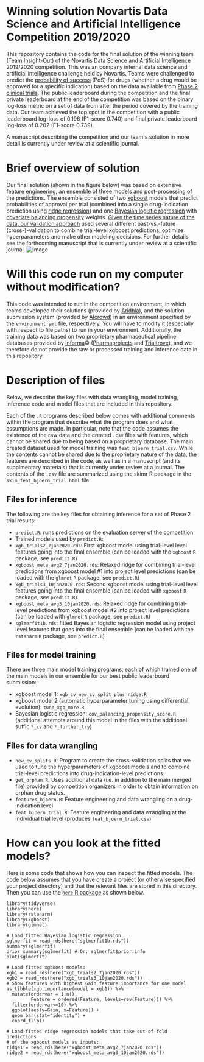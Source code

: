 # Winning solution Novartis Data Science and Artificial Intelligence Competition 2019/2020

This repository contains the code for the final solution of the winning team (Team Insight-Out) of the Novartis Data Science and Artificial Intelligence 2019/2020 competition. This was an company internal data science and artificial intelligence challenge held by Novartis. Teams were challenged to predict the [probability of success](https://arxiv.org/abs/2102.02752) (PoS) for drugs (whether a drug would be approved for a specific indication) based on the data available from [Phase 2 clinical trials](https://www.fda.gov/patients/drug-development-process/step-3-clinical-research). The public leaderboard during the competition and the final private leaderboard at the end of the competition was based on the binary log-loss metric on a set of data from after the period covered by the training data. Our team achieved the top spot in the competition with a public leaderboard log-loss of 0.196	(F1-score 0.740) and final private leaderboard log-loss of 0.202 (F1-score 0.739).

A manuscript describing the competition and our team's solution in more detail is currently under review at a scientific journal.

# Brief overview of solution

Our final solution (shown in the figure below) was based on extensive feature engineering, an ensemble of three models and post-processing of the predictions. The ensemble consisted of two [xgboost](https://xgboost.readthedocs.io/en/latest/) models that predict probabilities of approval per trial (combined into a single drug-indication prediction using [ridge regression](https://cran.r-project.org/web/packages/glmnet/vignettes/glmnet.pdf)) and one [Bayesian logistic regression](https://avehtari.github.io/modelselection/diabetes.html) with [covariate balancing propensity](https://cran.r-project.org/web/packages/CBPS/index.html) weights. [Given the time series nature of the data, our validation approach](https://www.fast.ai/2017/11/13/validation-sets/) used several different past-vs.-future (cross-)-validation to combine trial-level xgboost predictions, optimize hyperparameters and make other modeling decisions. For further details see the forthcoming manuscript that is currently under review at a scientific journal.
![image](https://user-images.githubusercontent.com/18594459/115703334-4c7c2f80-a36a-11eb-91be-3ebb194bfd90.png)

# Will this code run on my computer without modification?

This code was intended to run in the competition environment, in which teams developed their solutions (provided by [Aridhia](https://www.aridhia.com/)), and the solution submission system (provided by [AIcrowd](https://www.aicrowd.com/)) in an environment specified by the `environment.yml` file, respectively. You will have to modify it (especially with respect to file paths) to run in your environment. Additionally, the training data was based on two proprietary pharmaceutical pipeline databases provided by [Informa](https://pharmaintelligence.informa.com/)&copy; ([Pharmaprojects](https://pharmaintelligence.informa.com/products-and-services/data-and-analysis/pharmaprojects) and [Trialtrove](https://pharmaintelligence.informa.com/clinical-trial-data)), and we therefore do not  provide the raw or processed training and inference data in this repository.

# Description of files

Below, we describe the key files with data wrangling, model training, inference code and model files that are included in this repository. 

Each of the `.R` programs described below comes with additional comments within the program that describe what the program does and what assumptions are made. In particular, note that the code assumes the existence of the raw data and the created `.csv` files with features, which cannot be shared due to being based on a proprietary database. The main created dataset used for model training was `feat_bjoern_trial.csv`. While the contents cannot be shared due to the proprietary nature of the data, the features are described in the code, as well as in a manuscript (and its supplmentary materials) that is currently under review at a journal. The contents of the `.csv` file are summarized using the skimr R package in the `skim_feat_bjoern_trial.html` file.

## Files for inference

The following are the key files for obtaining inference for a set of Phase 2 trial results:
* `predict.R`: runs predictions on the evaluation server of the competition
* Trained models used by `predict.R`:
 * `xgb_trials2_7jan2020.rds`: First xgboost model using trial-level level features going into the final ensemble (can be loaded with the `xgboost` `R` package, see `predict.R`)
 * `xgboost_meta_avg2_7jan2020.rds`: Relaxed ridge for combining trial-level predictions from xgboost model #1 into project level predictions (can be loaded with the `glmnet` `R` package, see `predict.R`)
 * `xgb_trials3_10jan2020.rds`: Second xgboost model using trial-level level features going into the final ensemble (can be loaded with `xgboost` `R` package, see `predict.R`)
 * `xgboost_meta_avg3_10jan2020.rds`: Relaxed ridge for combining trial-level predictions from xgboost model #2 into project level predictions (can be loaded with `glmnet` `R` package, see `predict.R`)
 * `sglmerfit1b.rds`: fitted Bayesian logistic regression model using project level features that goes into the final ensemble (can be loaded with the `rstanarm` `R` package, see `predict.R`)

## Files for model training

There are three main model training programs, each of which trained one of the main models in our ensemble for our best public leaderboard submission:
* xgboost model 1: `xgb_cv_new_cv_split_plus_ridge.R`
* xgboost model 2 (automatic hyperparameter tuning using differential evolution): `tune_xgb_more.R`
* Bayesian logistic regression: `cov_balancing_propensity_score.R` (additional attempts around this model in the files with the additional suffic `*_cv` and `*_further_try`)

## Files for data wrangling

* `new_cv_splits.R`: Program to create the cross-validation splits that we used to tune the hyperparameters of xgboost models and to combine trial-level predictions into drug-indication-level predictions.
* `get_orphan.R`: Uses additional data (i.e. in addition to the main merged file) provided by competition organizers in order to obtain information on orphan drug status.
* `features_bjoern.R`: Feature engineering and data wrangling on a drug-indication level
* `feat_bjoern_trial.R`: Feature engineering and data wrangling at the individual trial level (produces `feat_bjoern_trial.csv`)

# How can you look at the fitted models?

Here is some code that shows how you can inspect the fitted models. The code below assumes that you have create a project (or otherwise specified your project directory) and that the relevant files are stored in this directory. Then you can use the [`here` R package](https://cran.r-project.org/web/packages/here/index.html) as shown below.
```
library(tidyverse)
library(here)
library(rstanarm)
library(xgboost)
library(glmnet)

# Load fitted Bayesian logistic regression
sglmerfit = read_rds(here("sglmerfit1b.rds"))
summary(sglmerfit)
prior_summary(sglmerfit) # Or: sglmerfit$prior.info
plot(sglmerfit)

# Load fitted xgboost models:
xgb1 = read_rds(here("xgb_trials2_7jan2020.rds"))
xgb2 = read_rds(here("xgb_trials3_10jan2020.rds"))
# Show features with highest Gain feature importance for one model
as_tibble(xgb.importance(model = xgb1)) %>%
  mutate(ordervar = 1:n(),
         Feature = ordered(Feature, levels=rev(Feature))) %>%
  filter(ordervar<=10) %>%
  ggplot(aes(y=Gain, x=Feature)) +
  geom_bar(stat="identity") +
  coord_flip()

# Load fitted ridge regression models that take out-of-fold predictions
# of the xgboost models as inputs:
ridge1 = read_rds(here("xgboost_meta_avg2_7jan2020.rds"))
ridge2 = read_rds(here("xgboost_meta_avg3_10jan2020.rds"))
```
